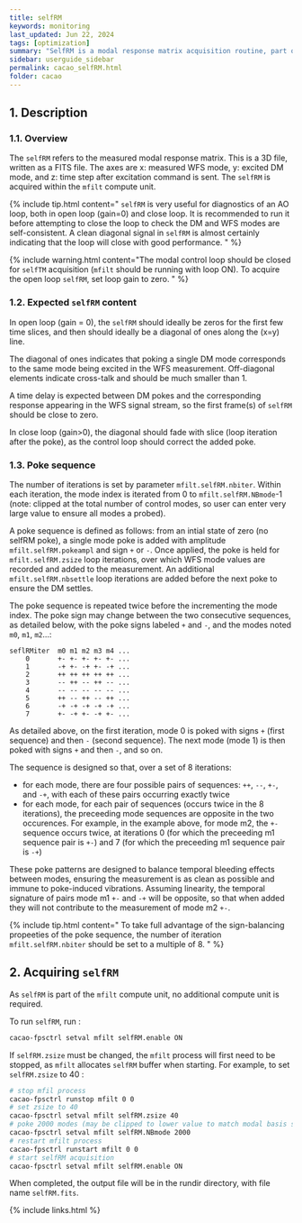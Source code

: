 ```yaml
---
title: selfRM
keywords: monitoring
last_updated: Jun 22, 2024
tags: [optimization]
summary: "SelfRM is a modal response matrix acquisition routine, part of the mfilt compute unit. Each mode is excited and the corresponding modal-space WFS response recorded as a function of time."
sidebar: userguide_sidebar
permalink: cacao_selfRM.html
folder: cacao
---
```




## 1. Description


### 1.1. Overview

The `selfRM` refers to the measured modal response matrix. This is a 3D file, written as a FITS file. The axes are x: measured WFS mode, y: excited DM mode, and z: time step after excitation command is sent. The `selfRM` is acquired within the `mfilt` compute unit.

{% include tip.html content="
`selfRM` is very useful for diagnostics of an AO loop, both in open loop (gain=0) and close loop. It is recommended to run it before attempting to close the loop to check the DM and WFS modes are self-consistent. A clean diagonal signal in `selfRM` is almost certainly indicating that the loop will close with good performance.
" %}




{% include warning.html content="The modal control loop should be closed for `selfTM` acquisition (`mfilt` should be running with loop ON). To acquire the open loop `selfRM`, set loop gain to zero.
" %}


### 1.2. Expected `selfRM` content

In open loop (gain = 0), the `selfRM` should ideally be zeros for the first few time slices, and then should ideally be a diagonal of ones along the (x=y) line.

The diagonal of ones indicates that poking a single DM mode corresponds to the same mode being excited in the WFS measurement. Off-diagonal elements indicate cross-talk and should be much smaller than 1.

A time delay is expected between DM pokes and the corresponding response appearing in the WFS signal stream, so the first frame(s) of `selfRM` should be close to zero.

In close loop (gain>0), the diagonal should fade with slice (loop iteration after the poke), as the control loop should correct the added poke.



### 1.3. Poke sequence

The number of iterations is set by parameter `mfilt.selfRM.nbiter`. Within each iteration, the mode index is iterated from 0 to `mfilt.selfRM.NBmode`-1 (note: clipped at the total number of control modes, so user can enter very large value to ensure all modes a probed).

A poke sequence is defined as follows: from an intial state of zero (no selfRM poke), a single mode poke is added with amplitude `mfilt.selfRM.pokeampl` and sign `+` or `-`. Once applied, the poke is held for  `mfilt.selfRM.zsize` loop iterations, over which WFS mode values are recorded and added to the measurement. An additional  `mfilt.selfRM.nbsettle` loop iterations are added before the next poke to ensure the DM settles.

The poke sequence is repeated twice before the incrementing the mode index. The poke sign may change between the two consecutive sequences, as detailed below, with the poke signs labeled `+` and `-`, and the modes noted `m0`, `m1`, `m2`...:

```
seflRMiter  m0 m1 m2 m3 m4 ...
    0       +- +- +- +- +- ...
    1       -+ +- -+ +- -+ ...
    2       ++ ++ ++ ++ ++ ...
    3       -- ++ -- ++ -- ...
    4       -- -- -- -- -- ...
    5       ++ -- ++ -- ++ ...
    6       -+ -+ -+ -+ -+ ...
    7       +- -+ +- -+ +- ...
```

As detailed above, on the first iteration, mode 0 is poked with signs `+` (first sequence) and then `-` (second sequence). The next mode (mode 1) is then poked with signs `+` and then `-`, and so on.

The sequence is designed so that, over a set of 8 iterations:
- for each mode, there are four possible pairs of sequences: `++`, `--`, `+-`, and `-+`, with each of these pairs occurring exactly twice
- for each mode, for each pair of sequences (occurs twice in the 8 iterations), the preceeding mode sequences are opposite in the two occurences. For example, in the example above, for mode m2, the `+-` sequence occurs twice, at iterations 0 (for which the preceeding m1 sequence pair is `+-`) and 7 (for which the preceeding m1 sequence pair is `-+`)

These poke patterns are designed to balance temporal bleeding effects between modes, ensuring the measurement is as clean as possible and immune to poke-induced vibrations. Assuming linearity, the temporal signature of pairs mode m1 `+-` and `-+` will be opposite, so that when added they will not contribute to the measurement of mode m2 `+-`.

{% include tip.html content="
To take full advantage of the sign-balancing propeeties of the poke sequence, the number of iteration `mfilt.selfRM.nbiter` should be set to a multiple of 8.
" %}



## 2. Acquiring `selfRM`

As `selfRM` is part of the `mfilt` compute unit, no additional compute unit is required.

To run `selfRM`, run :
```bash
cacao-fpsctrl setval mfilt selfRM.enable ON
```

If `selfRM.zsize` must be changed, the `mfilt` process will first need to be stopped, as `mfilt` allocates `selfRM` buffer when starting. For example, to set `selfRM.zsize` to 40 :


```bash
# stop mfil process
cacao-fpsctrl runstop mfilt 0 0
# set zsize to 40
cacao-fpsctrl setval mfilt selfRM.zsize 40
# poke 2000 modes (may be clipped to lower value to match modal basis size)
cacao-fpsctrl setval mfilt selfRM.NBmode 2000
# restart mfilt process
cacao-fpsctrl runstart mfilt 0 0
# start selfRM acquisition
cacao-fpsctrl setval mfilt selfRM.enable ON
```

When completed, the output file will be in the rundir directory, with file name `selfRM.fits`.





{% include links.html %}
